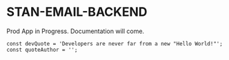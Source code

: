 # STAN-EMAIL-BACKEND

Prod App in Progress. Documentation will come.
```
const devQuote = 'Developers are never far from a new "Hello World!"';
const quoteAuthor = '';
```
